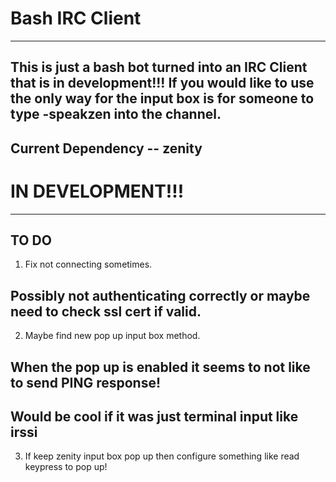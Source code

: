 # Bash IRC Client
--------------------------------------
  This is just a bash bot turned into an IRC Client that is in development!!!
  If you would like to use the only way for the input box is for someone to type -speakzen into the channel.
--------------------------------------
Current Dependency -- zenity
--------------------------------------
# IN DEVELOPMENT!!!
--------------------------------------
## TO DO
1. Fix not connecting sometimes.
## Possibly not authenticating correctly or maybe need to check ssl cert if valid.
2. Maybe find new pop up input box method.
## When the pop up is enabled it seems to not like to send PING response! 
## Would be cool if it was just terminal input like irssi
3. If keep zenity input box pop up then configure something like read keypress to pop up!
